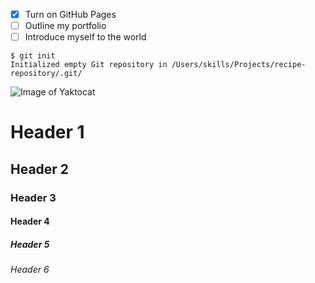 - [x] Turn on GitHub Pages
- [ ] Outline my portfolio
- [ ] Introduce myself to the world

```
$ git init
Initialized empty Git repository in /Users/skills/Projects/recipe-repository/.git/
```

![Image of Yaktocat](https://octodex.github.com/images/yaktocat.png)


# Header 1
## Header 2
### Header 3
#### Header 4
##### Header 5
###### Header 6
